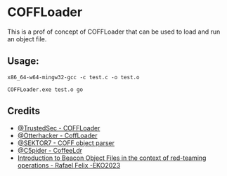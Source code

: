 # COFFLoader

This is a prof of concept of COFFLoader that can be used to load and run an object file.

## Usage:
```shell
x86_64-w64-mingw32-gcc -c test.c -o test.o

COFFLoader.exe test.o go
```
## Credits
- [@TrustedSec - COFFLoader](https://github.com/trustedsec/COFFLoader)
- [@Otterhacker - CoffLoader](https://otterhacker.github.io/Malware/CoffLoader.html)
- [@SEKTOR7 - COFF object parser](https://www.youtube.com/watch?v=GSdGnIu6CII)
- [@C5pider - CoffeeLdr](https://github.com/Cracked5pider/CoffeeLdr)
- [ Introduction to Beacon Object Files in the context of red-teaming operations - Rafael Felix -EKO2023 ](https://www.youtube.com/watch?v=jlLPKGDtsWY)
